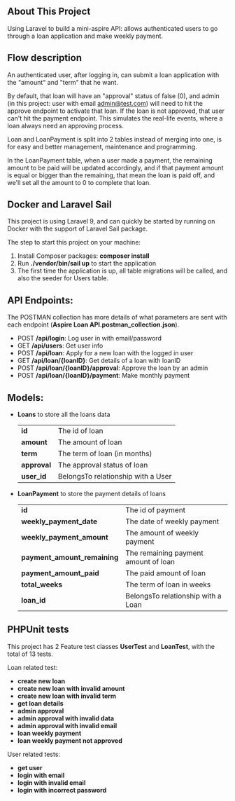 ## About This Project

Using Laravel to build a mini-aspire API: allows authenticated users to go through a loan application and make weekly payment.

## Flow description

An authenticated user, after logging in, can submit a loan application with the "amount" and "term" that he want.

By default, that loan will have an "approval" status of false (0), and admin (in this project: user with email admin@test.com) will need to hit the approve endpoint to activate that loan. If the loan is not approved, that user can't hit the payment endpoint. This simulates the real-life events, where a loan always need an approving process.

Loan and LoanPayment is split into 2 tables instead of merging into one, is for easy and better management, maintenance and programming.

In the LoanPayment table, when a user made a payment, the remaining amount to be paid will be updated accordingly, and if that payment amount is equal or bigger than the remaining, that mean the loan is paid off, and we'll set all the amount to 0 to complete that loan.

## Docker and Laravel Sail

This project is using Laravel 9, and can quickly be started by running on Docker with the support of Laravel Sail package.

The step to start this project on your machine:

1. Install Composer packages: **composer install**
2. Run **./vendor/bin/sail up** to start the application
3. The first time the application is up, all table migrations will be called, and also the seeder for Users table.

## API Endpoints:
The POSTMAN collection has more details of what parameters are sent with each endpoint (**Aspire Loan API.postman_collection.json**).
- POST **/api/login**: Log user in with email/password
- GET **/api/users**: Get user info
- POST **/api/loan**: Apply for a new loan with the logged in user
- GET **/api/loan/{loanID}**: Get details of a loan with loanID
- POST **/api/loan/{loanID}/approval**: Approve the loan by an admin
- POST **/api/loan/{loanID}/payment**: Make monthly payment

## Models:

- **Loans** to store all the loans data
    
    |       |  |
    | ----------- | ----------- |
    | **id**      | The id of loan       |
    | **amount**   | The amount of loan        |
    | **term**   | The term of loan (in months)        |
    | **approval**   | The approval status of loan        |
    | **user_id**   | BelongsTo relationship with a User        |        

- **LoanPayment** to store the payment details of loans

    |       |  |
    | ----------- | ----------- |
    | **id**      | The id of payment       |
    | **weekly_payment_date**   | The date of weekly payment        |
    | **weekly_payment_amount**   | The amount of weekly payment        |
    | **payment_amount_remaining**   | The remaining payment amount of loan        |
    | **payment_amount_paid**   | The paid amount of loan        |
    | **total_weeks**   | The term of loan in weeks        |
    | **loan_id**   | BelongsTo relationship with a Loan        |    
    

## PHPUnit tests

This project has 2 Feature test classes **UserTest** and **LoanTest**, with the total of 13 tests.

Loan related test:
- **create new loan**
- **create new loan with invalid amount**
- **create new loan with invalid term**
- **get loan details**
- **admin approval**
- **admin approval with invalid data**
- **admin approval with invalid email**
- **loan weekly payment**
- **loan weekly payment not approved**

User related tests:
- **get user**
- **login with email**
- **login with invalid email**
- **login with incorrect password**
